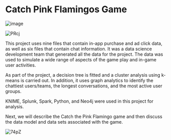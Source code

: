 # Catch Pink Flamingos Game

![image](https://user-images.githubusercontent.com/103935236/179876226-f0914ef1-68b5-4b3e-8bc4-112457a5dfdc.png)


![PRcj](https://user-images.githubusercontent.com/103935236/169433553-600a290a-8d49-4196-8f41-3b360a41fb8f.gif)


This project uses nine files that contain in-app purchase and ad click data, as well as six files that contain chat information. It was a data science development team that generated all the data for the project. The data was used to simulate a wide range of aspects of the game play and in-game user activities.

As part of the project, a decision tree is fitted and a cluster analysis using k-means is carried out. In addition, it uses graph analytics to identify the chattiest users/teams, the longest conversations, and the most active user groups.

KNIME, Splunk, Spark, Python, and Neo4j were used in this project for analysis.

Next, we will describe the Catch the Pink Flamingo game and then discuss the data model and data sets associated with the game.


![74pZ](https://user-images.githubusercontent.com/103935236/169433889-42b2b198-da80-423c-854d-dc73d437bd89.gif)

